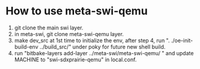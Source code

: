 # How to use meta-swi-qemu
1. git clone the main swi layer.
2. in meta-swi, git clone meta-swi-qemu layer.
3. make dev_src at 1st time to initialize the env,  after step 4,  run ". ./oe-init-build-env  ../build_src/" under poky for future new shell build.
4. run "bitbake-layers add-layer ../meta-swi/meta-swi-qemu/ " and update MACHINE to "swi-sdxprairie-qemu" in local.conf.
